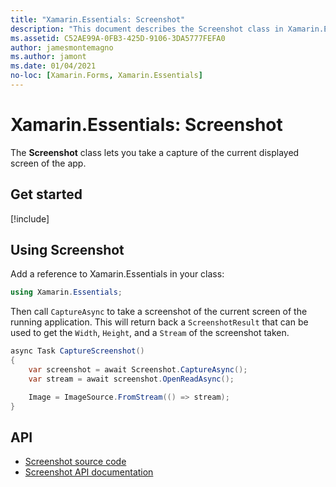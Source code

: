 ```yaml
---
title: "Xamarin.Essentials: Screenshot"
description: "This document describes the Screenshot class in Xamarin.Essentials, which lets you take a capture of the current displayed screen of the app."
ms.assetid: C52AE99A-0FB3-425D-9106-3DA5777FEFA0
author: jamesmontemagno
ms.author: jamont
ms.date: 01/04/2021
no-loc: [Xamarin.Forms, Xamarin.Essentials]
---
```


# Xamarin.Essentials: Screenshot

The **Screenshot** class lets you take a capture of the current displayed screen of the app.

## Get started

[!include[](~/essentials/includes/get-started.md)]

## Using Screenshot

Add a reference to Xamarin.Essentials in your class:

```csharp
using Xamarin.Essentials;
```

Then call `CaptureAsync` to take a screenshot of the current screen of the running application. This will return back a `ScreenshotResult` that can be used to get the `Width`, `Height`, and a `Stream` of the screenshot taken.


```csharp
async Task CaptureScreenshot()
{
    var screenshot = await Screenshot.CaptureAsync();
    var stream = await screenshot.OpenReadAsync();

    Image = ImageSource.FromStream(() => stream);
}
```


## API

- [Screenshot source code](https://github.com/xamarin/Essentials/tree/main/Xamarin.Essentials/Screenshot)
- [Screenshot API documentation](xref:Xamarin.Essentials.Screenshot)
